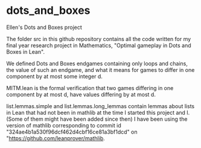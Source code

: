 # dots_and_boxes
Ellen's Dots and Boxes project

The folder src in this github repository contains all the code written for my final year research project in Mathematics, "Optimal gameplay in Dots and Boxes in Lean". 

We defined Dots and Boxes endgames containing only loops and chains, the value of such an endgame, and what it means for games to differ in one component by at most some integer d. 

MITM.lean is the formal verification that two games differing in one component by at most d, have values differing by at most d.

list.lemmas.simple and list.lemmas.long_lemmas contain lemmas about lists in Lean that had not been in mathlib at the time I started this project and I. (Some of them might have been added since then) I have been using the version of mathlib corresponding to commit id "324ae4b1a530f96dcf462d4cbf16ce81a3bf1dcd" on "https://github.com/leanprover/mathlib. 
